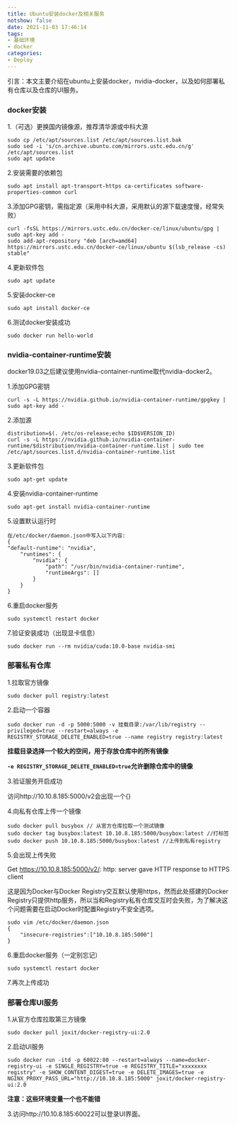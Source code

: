 ```yaml
---
title: Ubuntu安装docker及相关服务
notshow: false
date: 2021-11-03 17:46:14
tags:
- 基础环境
- docker
categories:
- Deploy
---
```


引言：本文主要介绍在ubuntu上安装docker，nvidia-docker，以及如何部署私有仓库以及仓库的UI服务。

<!--more-->

### docker安装

1.（可选）更换国内镜像源，推荐清华源或中科大源

```shell
sudo cp /etc/apt/sources.list /etc/apt/sources.list.bak
sudo sed -i 's/cn.archive.ubuntu.com/mirrors.ustc.edu.cn/g' /etc/apt/sources.list
sudo apt update
```

2.安装需要的依赖包

```shell
sudo apt install apt-transport-https ca-certificates software-properties-common curl
```

3.添加GPG密钥，需指定源（采用中科大源，采用默认的源下载速度慢，经常失败）

```shell
curl -fsSL https://mirrors.ustc.edu.cn/docker-ce/linux/ubuntu/gpg | sudo apt-key add -
sudo add-apt-repository "deb [arch=amd64] https://mirrors.ustc.edu.cn/docker-ce/linux/ubuntu $(lsb_release -cs) stable"
```

4.更新软件包

```shell
sudo apt update
```

5.安装docker-ce

```shell
sudo apt install docker-ce
```

6.测试docker安装成功

```shell
sudo docker run hello-world
```

### nvidia-container-runtime安装

docker19.03之后建议使用nvidia-container-runtime取代nvidia-docker2。

1.添加GPG密钥

```
curl -s -L https://nvidia.github.io/nvidia-container-runtime/gpgkey | sudo apt-key add -
```

2.添加源

```shell
distribution=$(. /etc/os-release;echo $ID$VERSION_ID)
curl -s -L https://nvidia.github.io/nvidia-container-runtime/$distribution/nvidia-container-runtime.list | sudo tee /etc/apt/sources.list.d/nvidia-container-runtime.list
```

3.更新软件包

```shell
sudo apt-get update
```

4.安装nvidia-container-runtime

```shell
sudo apt-get install nvidia-container-runtime
```

5.设置默认运行时

```shell
在/etc/docker/daemon.json中写入以下内容:
{
"default-runtime": "nvidia",
    "runtimes": {
        "nvidia": {
            "path": "/usr/bin/nvidia-container-runtime",
            "runtimeArgs": []
        }
    }
}
```

6.重启docker服务

```shell
sudo systemctl restart docker
```

7.验证安装成功（出现显卡信息）

```shell
sudo docker run --rm nvidia/cuda:10.0-base nvidia-smi
```

### 部署私有仓库

1.拉取官方镜像

```shell
sudo docker pull registry:latest
```

2.启动一个容器

```shell
sudo docker run -d -p 5000:5000 -v 挂载目录:/var/lib/registry --privileged=true --restart=always -e REGISTRY_STORAGE_DELETE_ENABLED=true --name registry registry:latest
```

**挂载目录选择一个较大的空间，用于存放仓库中的所有镜像**

**`-e REGISTRY_STORAGE_DELETE_ENABLED=true`允许删除仓库中的镜像**

3.验证服务开启成功

访问http://10.10.8.185:5000/v2会出现一个{}

4.向私有仓库上传一个镜像

```shell
sudo docker pull busybox // 从官方仓库拉取一个测试镜像
sudo docker tag busybox:latest 10.10.8.185:5000/busybox:latest //打标签
sudo docker push 10.10.8.185:5000/busybox:latest //上传到私有registry
```

5.会出现上传失败

Get https://10.10.8.185:5000/v2/: http: server gave HTTP response to HTTPS client

这是因为Docker与Docker Registry交互默认使用https，然而此处搭建的Docker Registry只提供http服务，所以当和Registry私有仓库交互时会失败，为了解决这个问题需要在启动Docker时配置Registry不安全选项。

```shell
sudo vim /etc/docker/daemon.json
{
    "insecure-registries":["10.10.8.185:5000"]
}
```

6.重启docker服务（一定别忘记）

```
sudo systemctl restart docker
```

7.再次上传成功

### 部署仓库UI服务

1.从官方仓库拉取第三方镜像

```shell
sudo docker pull joxit/docker-registry-ui:2.0
```

2.启动UI服务

```shell
sudo docker run -itd -p 60022:80 --restart=always --name=docker-registry-ui -e SINGLE_REGISTRY=true -e REGISTRY_TITLE="xxxxxxxx registry" -e SHOW_CONTENT_DIGEST=true -e DELETE_IMAGES=true -e NGINX_PROXY_PASS_URL="http://10.10.8.185:5000" joxit/docker-registry-ui:2.0
```

**注意：这些环境变量一个也不能错**

3.访问http://10.10.8.185:60022可以登录UI界面。